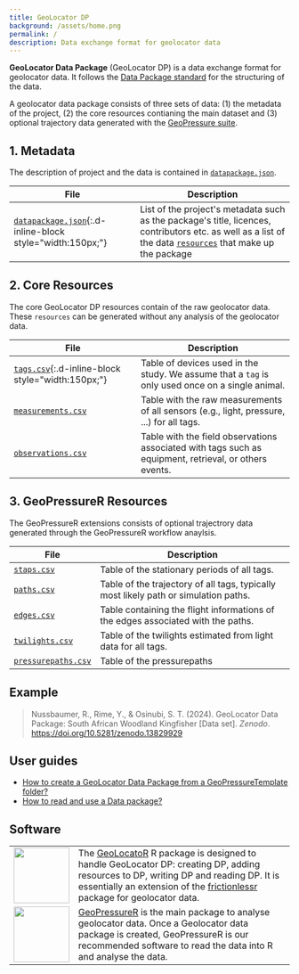 ```yaml
---
title: GeoLocator DP
background: /assets/home.png
permalink: /
description: Data exchange format for geolocator data
---
```


**GeoLocator Data Package** (GeoLocator DP) is a data exchange format for geolocator data. It follows the [Data Package standard](https://datapackage.org/standard/data-package/) for the structuring of the data.

A geolocator data package consists of three sets of data: (1) the metadata of the project, (2) the core resources contianing the main dataset and (3) optional trajectory data generated with the [GeoPressure suite](https://raphaelnussbaumer.com/GeoPressureManual/#the-geopressure-suite).

## 1. Metadata

The description of project and the data is contained in [`datapackage.json`](datapackage/).

| File                                                                      | Description                                                                                                                                                                                                   |
| ------------------------------------------------------------------------- | ------------------------------------------------------------------------------------------------------------------------------------------------------------------------------------------------------------- |
| [`datapackage.json`](datapackage/){:.d-inline-block style="width:150px;"} | List of the project's metadata such as the package's title, licences, contributors etc. as well as a list of the data [`resources`](https://datapackage.org/standard/data-resource/) that make up the package |

## 2. Core Resources

The core GeoLocator DP resources contain of the raw geolocator data. These `resources` can be generated without any analysis of the geolocator data.

| File                                                            | Description                                                                                            |
| --------------------------------------------------------------- | ------------------------------------------------------------------------------------------------------ |
| [`tags.csv`](core/tags/){:.d-inline-block style="width:150px;"} | Table of devices used in the study. We assume that a `tag` is only used once on a single animal.       |
| [`measurements.csv`](core/measurements/)                        | Table with the raw measurements of all sensors (e.g., light, pressure, ...) for all tags.              |
| [`observations.csv`](core/observations/)                        | Table with the field observations associated with tags such as equipment, retrieval, or others events. |

## 3. GeoPressureR Resources

The GeoPressureR extensions consists of optional trajectrory data generated through the GeoPressureR workflow anaylsis[](https://raphaelnussbaumer.com/GeoPressureManual/geopressuretemplate-workflow.html).

| File                                              | Description                                                                          |
| ------------------------------------------------- | ------------------------------------------------------------------------------------ |
| [`staps.csv`](geopressurer/staps)                 | Table of the stationary periods of all tags.                                         |
| [`paths.csv`](geopressurer/paths)                 | Table of the trajectory of all tags, typically most likely path or simulation paths. |
| [`edges.csv`](geopressurer/edges)                 | Table containing the flight informations of the edges associated with the paths.     |
| [`twilights.csv`](geopressurer/twilights)         | Table of the twilights estimated from light data for all tags.                       |
| [`pressurepaths.csv`](geopressurer/pressurepaths) | Table of the pressurepaths                                                           |

## Example

> Nussbaumer, R., Rime, Y., & Osinubi, S. T. (2024). GeoLocator Data Package: South African Woodland Kingfisher [Data set]. _Zenodo_. <https://doi.org/10.5281/zenodo.13829929>

## User guides

- [How to create a GeoLocator Data Package from a GeoPressureTemplate folder?](https://raphaelnussbaumer.com/GeoLocatoR/articles/create-from-geopressuretemplate.html)
- [How to read and use a Data package?](https://raphaelnussbaumer.com/GeoLocatoR/articles/read-and-use-datapackage.html)

## Software

<table>
    <tr>
        <td><img src="https://raphaelnussbaumer.com/GeoLocatoR/logo.png" width="100px"/> </td>
        <td>
        The <a href="https://raphaelnussbaumer.com/GeoLocatoR/">GeoLocatoR</a> R package is designed to handle GeoLocator DP: creating DP, adding resources to DP, writing DP and reading DP. It is essentially an extension of the <a href="https://docs.ropensci.org/frictionless/">frictionlessr</a> package for geolocator data.
        </td>
        </tr>
        <tr>
        <td><img src="https://raphaelnussbaumer.com/GeoPressureR/logo.png" width="100px"/></td>
        <td>
        <a href="https://raphaelnussbaumer.com/GeoPressureR/">GeoPressureR</a> is the main package to analyse geolocator data. Once a Geolocator data package is created, GeoPressureR is our recommended software to read the data into R and analyse the data.
        </td>
    </tr>
</table>
